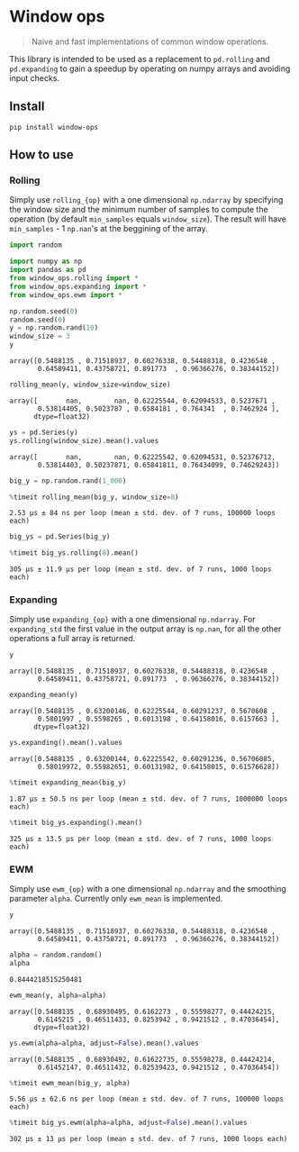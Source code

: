 # Window ops
> Naive and fast implementations of common window operations.


This library is intended to be used as a replacement to `pd.rolling` and `pd.expanding` to gain a speedup by operating on numpy arrays and avoiding input checks.

## Install

`pip install window-ops`

## How to use

### Rolling

Simply use `rolling_{op}` with a one dimensional `np.ndarray` by specifying the window size and the minimum number of samples to compute the operation (by default `min_samples` equals `window_size`). The result will have `min_samples` - 1 `np.nan`'s at the beggining of the array.

```python
import random

import numpy as np
import pandas as pd
from window_ops.rolling import *
from window_ops.expanding import *
from window_ops.ewm import *

np.random.seed(0)
random.seed(0)
y = np.random.rand(10)
window_size = 3
y
```




    array([0.5488135 , 0.71518937, 0.60276338, 0.54488318, 0.4236548 ,
           0.64589411, 0.43758721, 0.891773  , 0.96366276, 0.38344152])



```python
rolling_mean(y, window_size=window_size)
```




    array([       nan,        nan, 0.62225544, 0.62094533, 0.5237671 ,
           0.53814405, 0.5023787 , 0.6584181 , 0.764341  , 0.7462924 ],
          dtype=float32)



```python
ys = pd.Series(y)
ys.rolling(window_size).mean().values
```




    array([       nan,        nan, 0.62225542, 0.62094531, 0.52376712,
           0.53814403, 0.50237871, 0.65841811, 0.76434099, 0.74629243])



```python
big_y = np.random.rand(1_000)

%timeit rolling_mean(big_y, window_size=8)
```

    2.53 µs ± 84 ns per loop (mean ± std. dev. of 7 runs, 100000 loops each)


```python
big_ys = pd.Series(big_y)

%timeit big_ys.rolling(8).mean()
```

    305 µs ± 11.9 µs per loop (mean ± std. dev. of 7 runs, 1000 loops each)


### Expanding

Simply use `expanding_{op}` with a one dimensional `np.ndarray`. For `expanding_std` the first value in the output array is `np.nan`, for all the other operations a full array is returned.

```python
y
```




    array([0.5488135 , 0.71518937, 0.60276338, 0.54488318, 0.4236548 ,
           0.64589411, 0.43758721, 0.891773  , 0.96366276, 0.38344152])



```python
expanding_mean(y)
```




    array([0.5488135 , 0.63200146, 0.62225544, 0.60291237, 0.5670608 ,
           0.5801997 , 0.5598265 , 0.6013198 , 0.64158016, 0.6157663 ],
          dtype=float32)



```python
ys.expanding().mean().values
```




    array([0.5488135 , 0.63200144, 0.62225542, 0.60291236, 0.56706085,
           0.58019972, 0.55982651, 0.60131982, 0.64158015, 0.61576628])



```python
%timeit expanding_mean(big_y)
```

    1.87 µs ± 50.5 ns per loop (mean ± std. dev. of 7 runs, 1000000 loops each)


```python
%timeit big_ys.expanding().mean()
```

    325 µs ± 13.5 µs per loop (mean ± std. dev. of 7 runs, 1000 loops each)


### EWM

Simply use `ewm_{op}` with a one dimensional `np.ndarray` and the smoothing parameter `alpha`. Currently only `ewm_mean` is implemented.

```python
y
```




    array([0.5488135 , 0.71518937, 0.60276338, 0.54488318, 0.4236548 ,
           0.64589411, 0.43758721, 0.891773  , 0.96366276, 0.38344152])



```python
alpha = random.random()
alpha
```




    0.8444218515250481



```python
ewm_mean(y, alpha=alpha)
```




    array([0.5488135 , 0.68930495, 0.6162273 , 0.55598277, 0.44424215,
           0.6145215 , 0.46511433, 0.8253942 , 0.9421512 , 0.47036454],
          dtype=float32)



```python
ys.ewm(alpha=alpha, adjust=False).mean().values
```




    array([0.5488135 , 0.68930492, 0.61622735, 0.55598278, 0.44424214,
           0.61452147, 0.46511432, 0.82539423, 0.9421512 , 0.47036454])



```python
%timeit ewm_mean(big_y, alpha)
```

    5.56 µs ± 62.6 ns per loop (mean ± std. dev. of 7 runs, 100000 loops each)


```python
%timeit big_ys.ewm(alpha=alpha, adjust=False).mean().values
```

    302 µs ± 13 µs per loop (mean ± std. dev. of 7 runs, 1000 loops each)

